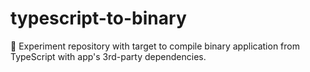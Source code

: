 # typescript-to-binary
 🧪 Experiment repository with target to compile binary application from TypeScript with app's 3rd-party dependencies.
